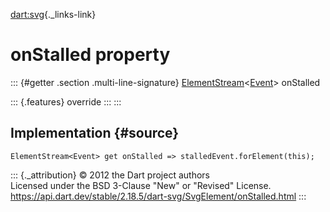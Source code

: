 [dart:svg](../../dart-svg/dart-svg-library){._links-link}

onStalled property
==================

::: {#getter .section .multi-line-signature}
[ElementStream](../../dart-html/elementstream-class)\<[Event](../../dart-html/event-class)\>
onStalled

::: {.features}
override
:::
:::

Implementation {#source}
--------------

``` {.language-dart data-language="dart"}
ElementStream<Event> get onStalled => stalledEvent.forElement(this);
```

::: {._attribution}
© 2012 the Dart project authors\
Licensed under the BSD 3-Clause \"New\" or \"Revised\" License.\
<https://api.dart.dev/stable/2.18.5/dart-svg/SvgElement/onStalled.html>
:::
